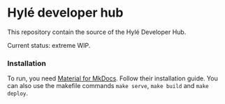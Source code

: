 # Hylé developer hub

This repository contain the source of the Hylé Developer Hub.

Current status: extreme WIP.

### Installation
To run, you need [Material for MkDocs](https://squidfunk.github.io/mkdocs-material/). Follow their installation guide.
You can also use the makefile commands `make serve`, `make build` and `make deploy`.
